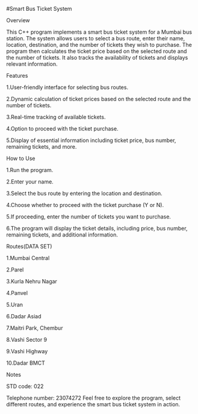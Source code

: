 #Smart Bus Ticket System

Overview

This C++ program implements a smart bus ticket system for a Mumbai bus station. The system allows users to select a bus route, enter their name, location, destination, and the number of tickets they wish to purchase. The program then calculates the ticket price based on the selected route and the number of tickets. It also tracks the availability of tickets and displays relevant information.

Features

1.User-friendly interface for selecting bus routes.

2.Dynamic calculation of ticket prices based on the selected route and the number of tickets.

3.Real-time tracking of available tickets.

4.Option to proceed with the ticket purchase.

5.Display of essential information including ticket price, bus number, remaining tickets, and more.


How to Use

1.Run the program.

2.Enter your name.

3.Select the bus route by entering the location and destination.

4.Choose whether to proceed with the ticket purchase (Y or N).

5.If proceeding, enter the number of tickets you want to purchase.

6.The program will display the ticket details, including price, bus number, remaining tickets, and additional information.


Routes(DATA SET)

1.Mumbai Central

2.Parel

3.Kurla Nehru Nagar

4.Panvel

5.Uran

6.Dadar Asiad

7.Maitri Park, Chembur

8.Vashi Sector 9

9.Vashi Highway

10.Dadar BMCT


Notes

STD code: 022

Telephone number: 23074272
Feel free to explore the program, select different routes, and experience the smart bus ticket system in action.
